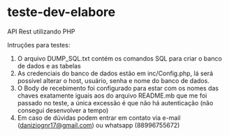 # teste-dev-elabore
API Rest utilizando PHP

Intruções para testes:

1. O arquivo DUMP_SQL.txt contém os comandos SQL para criar o banco de dados e as tabelas
2. As credenciais do banco de dados estão em inc/Config.php, lá será possível alterar o host, usuário, senha e nome do banco de dados.
3. O Body de recebimento foi configurado para estar com os nomes das chaves exatamente iguais aos do arquivo README.mb que me foi passado no teste, a única excessão é que não há autenticação (não consegui desenvolver a tempo)
4. Em caso de dúvidas podem entrar em contato via e-mail (daniziognr17@gmail.com) ou whatsapp (88996755672)
